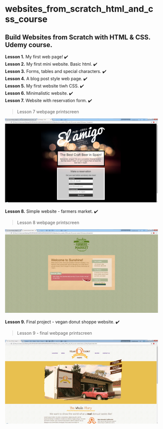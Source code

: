 # websites_from_scratch_html_and_css_course
## Build Websites from Scratch with HTML &amp; CSS. Udemy course.

**Lesson 1.** My first web page! :heavy_check_mark:  
**Lesson 2.** My first mini website. Basic html. :heavy_check_mark:   
**Lesson 3.** Forms, tables and special characters. :heavy_check_mark:   
**Lesson 4.** A blog post style web page. :heavy_check_mark:   
**Lesson 5.** My first website tiwh CSS. :heavy_check_mark:   
**Lesson 6.** Minimalistic website. :heavy_check_mark:   
**Lesson 7.** Website with reservation form. :heavy_check_mark:   

> Lesson 7 webpage printscreen

![screenshot of the project from lesson 7](img_final_scrn/lesson_7.jpg)    <br/><br/>
**Lesson 8.** Simple website - farmers market. :heavy_check_mark: 

> Lesson 8 webpage printscreen

![screenshot of the project from lesson 8](img_final_scrn/lesson_8.jpg)    <br/><br/>
**Lesson 9.** Final project - vegan donut shoppe website. :heavy_check_mark:    

> Lesson 9 - final webpage printscreen

![screenshot of the project from lesson 9](img_final_scrn/lesson_9_final.jpg)    <br/><br/>
